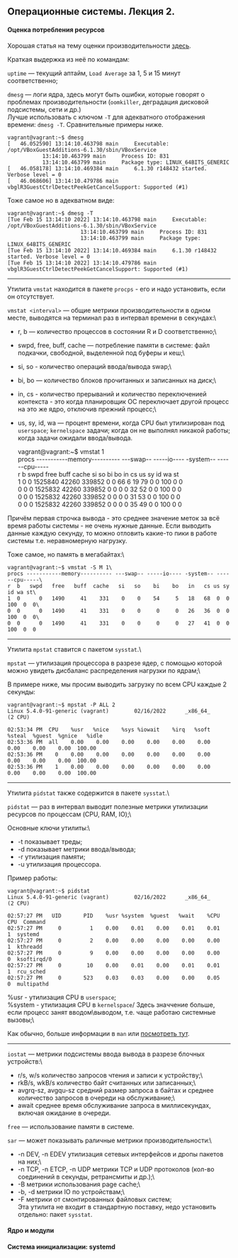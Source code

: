 ## Операционные системы. Лекция 2.

#### Оценка потребления ресурсов

Хорошая статья на тему оценки производительности [здесь](https://netflixtechblog.com/linux-performance-analysis-in-60-000-milliseconds-accc10403c55).

Краткая выдержка из неё по командам:

`uptime` — текущий аптайм, `Load Average` за 1, 5 и 15 минут соответственно;

`dmesg` — логи ядра, здесь могут быть ошибки, которые говорят о проблемах производительности (`oomkiller`, деградация дисковой подсистемы, сети и др.)\
Лучше использовать с ключом `-Т` для адекватного отображения времени: `dmesg -T`. Сравнительные примеры ниже.

	vagrant@vagrant:~$ dmesg
	[   46.052590] 13:14:10.463798 main     Executable: /opt/VBoxGuestAdditions-6.1.30/sbin/VBoxService
               13:14:10.463799 main     Process ID: 831
               13:14:10.463799 main     Package type: LINUX_64BITS_GENERIC
	[   46.058178] 13:14:10.469384 main     6.1.30 r148432 started. Verbose level = 0
	[   46.068606] 13:14:10.479786 main     vbglR3GuestCtrlDetectPeekGetCancelSupport: Supported (#1)

Тоже самое но в адекватном виде:

	vagrant@vagrant:~$ dmesg -T
	[Tue Feb 15 13:14:10 2022] 13:14:10.463798 main     Executable: /opt/VBoxGuestAdditions-6.1.30/sbin/VBoxService
                           13:14:10.463799 main     Process ID: 831
                           13:14:10.463799 main     Package type: LINUX_64BITS_GENERIC
	[Tue Feb 15 13:14:10 2022] 13:14:10.469384 main     6.1.30 r148432 started. Verbose level = 0
	[Tue Feb 15 13:14:10 2022] 13:14:10.479786 main     vbglR3GuestCtrlDetectPeekGetCancelSupport: Supported (#1)

----

Утилита `vmstat` находится в пакете `procps` - его и надо установить, если он отсутствует.

`vmstat <interval>` — общие метрики производительности в одном месте, выводятся на терминал раз в интервал времени <interval> в секундах:\
- r, b — количество процессов в состоянии R и D соответственно;\
- swpd, free, buff, cache — потребление памяти в системе: файл подкачки, свободной, выделенной под буферы и кеш;\
- si, so - количество операций ввода/вывода swap;\
- bi, bo — количество блоков прочитанных и записанных на диск;\
- in, cs - количество прерываний и количество переключенией контекста - это когда планировщик ОС переключает другой процесс на это же ядро, отключив прежний процесс;\
- us, sy, id, wa — процент времени, когда CPU был утилизирован под `userspace`; `kernelspace` задачи; когда он не выполнял никакой работы; когда задачи ожидали ввода/вывода.

	vagrant@vagrant:~$ vmstat 1\
	procs -----------memory---------- ---swap-- -----io---- -system-- ------cpu-----\
	r  b   swpd   free   buff  cache   si   so    bi    bo   in   cs us sy id wa st\
	1  0      0 1525840  42260 339852    0    0    66     6   19   79  0  0 100  0  0\
	0  0      0 1525832  42260 339852    0    0     0     0   32   52  0  0 100  0  0\
	0  0      0 1525832  42260 339852    0    0     0     0   31   53  0  0 100  0  0\
	0  0      0 1525832  42260 339852    0    0     0     0   35   49  0  0 100  0  0

Причём первая строчка вывода - это среднее значение меток за всё время работы системы - не очень нужные данные.
Если выводить данные каждую секунду, то можно отловить какие-то пики в работе системы т.е. неравномерную нагрузку.

Тоже самое, но память в мегабайтах:\

	vagrant@vagrant:~$ vmstat -S M 1\
	procs -----------memory---------- ---swap-- -----io---- -system-- ------cpu-----\
	r  b   swpd   free   buff  cache   si   so    bi    bo   in   cs us sy id wa st\
	1  0      0   1490     41    331    0    0    54     5   18   68  0  0 100  0  0\
	0  0      0   1490     41    331    0    0     0     0   26   36  0  0 100  0  0\
	0  0      0   1490     41    331    0    0     0     0   27   41  0  0 100  0  0

----

Утилита `mpstat` ставится с пакетом `sysstat`.\

`mpstat` — утилизация процессора в разрезе ядер, с помощью которой можно увидеть дисбаланс распределения нагрузки по ядрам;\

В примере ниже, мы просим выводить загрузку по всем CPU каждые 2 секунды:

	vagrant@vagrant:~$ mpstat -P ALL 2
	Linux 5.4.0-91-generic (vagrant)        02/16/2022      _x86_64_        (2 CPU)
	
	02:53:34 PM  CPU    %usr   %nice    %sys %iowait    %irq   %soft  %steal  %guest  %gnice   %idle
	02:53:36 PM  all    0.00    0.00    0.00    0.00    0.00    0.00    0.00    0.00    0.00  100.00
	02:53:36 PM    0    0.00    0.00    0.00    0.00    0.00    0.00    0.00    0.00    0.00  100.00
	02:53:36 PM    1    0.00    0.00    0.00    0.00    0.00    0.00    0.00    0.00    0.00  100.00

----
Утилита `pidstat` также содержится в пакете `sysstat`.\

`pidstat` — раз в интервал выводит полезные метрики утилизации ресурсов по процессам (CPU, RAM, IO);\

Основные ключи утилиты:\
- -t показывает треды;
- -d показывает метрики ввода/вывода;
- -r утилизация памяти;
- -u утилизация процессора.

Пример работы:

	vagrant@vagrant:~$ pidstat
	Linux 5.4.0-91-generic (vagrant)        02/16/2022      _x86_64_        (2 CPU)

	02:57:27 PM   UID       PID    %usr %system  %guest   %wait    %CPU   CPU  Command
	02:57:27 PM     0         1    0.00    0.01    0.00    0.01    0.01     1  systemd
	02:57:27 PM     0         2    0.00    0.00    0.00    0.00    0.00     1  kthreadd
	02:57:27 PM     0         9    0.00    0.00    0.00    0.00    0.00     0  ksoftirqd/0
	02:57:27 PM     0        10    0.00    0.01    0.00    0.01    0.01     1  rcu_sched
	02:57:27 PM     0       523    0.03    0.03    0.00    0.00    0.05     0  multipathd

%usr - утилизация CPU в `userspace`;\
%system - утилизация CPU в `kernelspace`/ Здесь значчение больше, если процесс занят вводом\выводом, т.е. чаще работаю системные вызовы;\

Как обычно, больше информации в `man` или [посмотреть тут](https://bloglinux.ru/1972-utilita-pidstat-v-unix-linux.html).




----



`iostat` — метрики подсистемы ввода вывода в разрезе блочных устройств:\
- r/s, w/s количество запросов чтения и записи к устройству;\
- rkB/s, wkB/s количество байт считанных или записанных;\
- avgrq-sz, avgqu-sz средний размер запроса в байтах и среднее количество запросов в очереди на обслуживание;\
- await среднее время обслуживание запроса в миллисекундах, включая ожидание в очереди.

`free` — использование памяти в системе.

`sar` — может показывать раличные метрики производительности:\
- -n DEV, -n EDEV утилизация сетевых интерфейсов и дропы пакетов на них;\
- -n TCP, -n ETCP, -n UDP метрики TCP и UDP протоколов (кол-во соединений в секунды, ретрансмиты и др.);\
- -B метрики использования page cache;\
- -b, -d метрики IO по устройствам;\
- -F метрики от смонтированных файловых систем;\
Эта утилита не входит в стандартную поставку, недо установить отдельно: пакет `sysstat`.





#### Ядро и модули

#### Система инициализации: systemd



